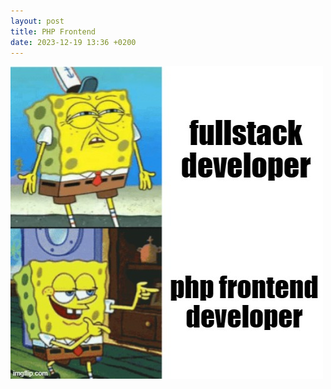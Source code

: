 ```yaml
---
layout: post
title: PHP Frontend
date: 2023-12-19 13:36 +0200
---
```

![](/assets/images/php-frontend.jpg)